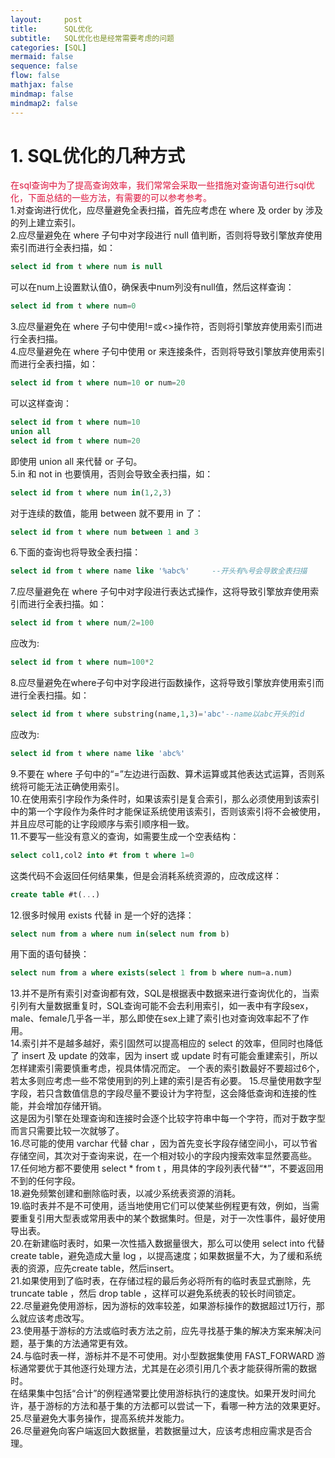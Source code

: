 ```yaml
---
layout:     post
title:      SQL优化
subtitle:   SQL优化也是经常需要考虑的问题
categories: [SQL]
mermaid: false
sequence: false
flow: false
mathjax: false
mindmap: false
mindmap2: false
---
```


# 1. SQL优化的几种方式
<font color="#dc143c">在sql查询中为了提高查询效率，我们常常会采取一些措施对查询语句进行sql优化，下面总结的一些方法，有需要的可以参考参考。</font>   
1.对查询进行优化，应尽量避免全表扫描，首先应考虑在 where 及 order by 涉及的列上建立索引。   
2.应尽量避免在 where 子句中对字段进行 null 值判断，否则将导致引擎放弃使用索引而进行全表扫描，如：   
```sql
select id from t where num is null
```
可以在num上设置默认值0，确保表中num列没有null值，然后这样查询：   
```sql
select id from t where num=0
```
3.应尽量避免在 where 子句中使用!=或<>操作符，否则将引擎放弃使用索引而进行全表扫描。   
4.应尽量避免在 where 子句中使用 or 来连接条件，否则将导致引擎放弃使用索引而进行全表扫描，如：   
```sql
select id from t where num=10 or num=20
```
可以这样查询：
```sql
select id from t where num=10
union all
select id from t where num=20
```
即使用 union all 来代替 or 子句。   
5.in 和 not in 也要慎用，否则会导致全表扫描，如：   
```sql
select id from t where num in(1,2,3)
```
对于连续的数值，能用 between 就不要用 in 了：
```sql
select id from t where num between 1 and 3
```
6.下面的查询也将导致全表扫描：
```sql
select id from t where name like '%abc%'	 --开头有%号会导致全表扫描
```
7.应尽量避免在 where 子句中对字段进行表达式操作，这将导致引擎放弃使用索引而进行全表扫描。如：   
```sql
select id from t where num/2=100
```
应改为:
```sql
select id from t where num=100*2
```
8.应尽量避免在where子句中对字段进行函数操作，这将导致引擎放弃使用索引而进行全表扫描。如：
```sql
select id from t where substring(name,1,3)='abc'--name以abc开头的id
```
应改为:
```sql
select id from t where name like 'abc%'
```
9.不要在 where 子句中的“=”左边进行函数、算术运算或其他表达式运算，否则系统将可能无法正确使用索引。   
10.在使用索引字段作为条件时，如果该索引是复合索引，那么必须使用到该索引中的第一个字段作为条件时才能保证系统使用该索引，否则该索引将不会被使用，并且应尽可能的让字段顺序与索引顺序相一致。   
11.不要写一些没有意义的查询，如需要生成一个空表结构：   
```sql
select col1,col2 into #t from t where 1=0
```
这类代码不会返回任何结果集，但是会消耗系统资源的，应改成这样：
```sql
create table #t(...)
```
12.很多时候用 exists 代替 in 是一个好的选择：
```sql
select num from a where num in(select num from b)
```
用下面的语句替换：
```sql
select num from a where exists(select 1 from b where num=a.num)
```
13.并不是所有索引对查询都有效，SQL是根据表中数据来进行查询优化的，当索引列有大量数据重复时，SQL查询可能不会去利用索引，如一表中有字段sex，male、female几乎各一半，那么即使在sex上建了索引也对查询效率起不了作用。   
14.索引并不是越多越好，索引固然可以提高相应的 select 的效率，但同时也降低了 insert 及 update 的效率，因为 insert 或 update 时有可能会重建索引，所以怎样建索引需要慎重考虑，视具体情况而定。   一个表的索引数最好不要超过6个，若太多则应考虑一些不常使用到的列上建的索引是否有必要。
15.尽量使用数字型字段，若只含数值信息的字段尽量不要设计为字符型，这会降低查询和连接的性能，并会增加存储开销。   
这是因为引擎在处理查询和连接时会逐个比较字符串中每一个字符，而对于数字型而言只需要比较一次就够了。   
16.尽可能的使用 varchar 代替 char ，因为首先变长字段存储空间小，可以节省存储空间，其次对于查询来说，在一个相对较小的字段内搜索效率显然要高些。   
17.任何地方都不要使用 select * from t ，用具体的字段列表代替“*”，不要返回用不到的任何字段。   
18.避免频繁创建和删除临时表，以减少系统表资源的消耗。   
19.临时表并不是不可使用，适当地使用它们可以使某些例程更有效，例如，当需要重复引用大型表或常用表中的某个数据集时。但是，对于一次性事件，最好使用导出表。   
20.在新建临时表时，如果一次性插入数据量很大，那么可以使用 select into 代替 create table，避免造成大量 log ，以提高速度；如果数据量不大，为了缓和系统表的资源，应先create table，然后insert。   
21.如果使用到了临时表，在存储过程的最后务必将所有的临时表显式删除，先 truncate table ，然后 drop table ，这样可以避免系统表的较长时间锁定。   
22.尽量避免使用游标，因为游标的效率较差，如果游标操作的数据超过1万行，那么就应该考虑改写。   
23.使用基于游标的方法或临时表方法之前，应先寻找基于集的解决方案来解决问题，基于集的方法通常更有效。   
24.与临时表一样，游标并不是不可使用。对小型数据集使用 FAST_FORWARD 游标通常要优于其他逐行处理方法，尤其是在必须引用几个表才能获得所需的数据时。   
在结果集中包括“合计”的例程通常要比使用游标执行的速度快。如果开发时间允许，基于游标的方法和基于集的方法都可以尝试一下，看哪一种方法的效果更好。   
25.尽量避免大事务操作，提高系统并发能力。   
26.尽量避免向客户端返回大数据量，若数据量过大，应该考虑相应需求是否合理。    
